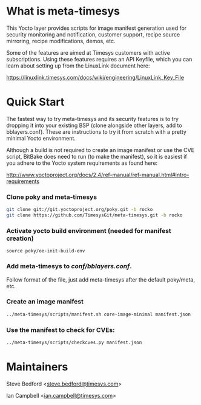 What is meta-timesys
====================

This Yocto layer provides scripts for image manifest generation used for security monitoring and notification, customer support, recipe source mirroring, recipe modifications, demos, etc.

Some of the features are aimed at Timesys customers with active subscriptions.  Using these features requires an API Keyfile, which you can learn about setting up from the LinuxLink document here:

https://linuxlink.timesys.com/docs/wiki/engineering/LinuxLink_Key_File


Quick Start
===========

The fastest way to try meta-timesys and its security features is to try dropping it into your existing BSP (clone alongside other layers, add to bblayers.conf). These are instructions to try it from scratch with a pretty minimal Yocto environment.

Although a build is not required to create an image manifest or use the CVE script, BitBake does need to run (to make the manifest), so it is easiest if you adhere to the Yocto system requirements as found here:

http://www.yoctoproject.org/docs/2.4/ref-manual/ref-manual.html#intro-requirements

### Clone poky and meta-timesys

```sh
git clone git://git.yoctoproject.org/poky.git -b rocko
git clone https://github.com/TimesysGit/meta-timesys.git -b rocko
```

### Activate yocto build environment (needed for manifest creation)

```
source poky/oe-init-build-env
```

### Add meta-timesys to _conf/bblayers.conf_.

Follow format of the file, just add meta-timesys after the default poky/meta, etc.

### Create an image manifest

```sh
../meta-timesys/scripts/manifest.sh core-image-minimal manifest.json
```

### Use the manifest to check for CVEs:

```sh
../meta-timesys/scripts/checkcves.py manifest.json
```

Maintainers
===========

Steve Bedford \<steve.bedford@timesys.com\>

Ian Campbell \<ian.campbell@timesys.com\>
